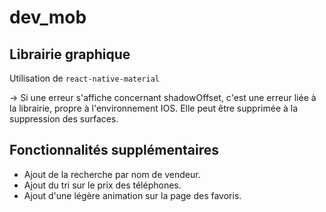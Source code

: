 # dev_mob

## Librairie graphique
Utilisation de `react-native-material`

-> Si une erreur s'affiche concernant shadowOffset, c'est une erreur liée à la librairie, propre à l'environnement IOS. Elle peut être supprimée à la suppression des surfaces.


## Fonctionnalités supplémentaires
- Ajout de la recherche par nom de vendeur.
- Ajout du tri sur le prix des téléphones.
- Ajout d'une légère animation sur la page des favoris.